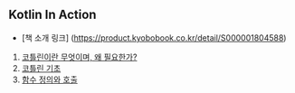 ## Kotlin In Action

- [책 소개 링크] (https://product.kyobobook.co.kr/detail/S000001804588)

1. [코틀린이란 무엇이며, 왜 필요한가?](./src/main/kotlin/chap01/Summary.md)
2. [코틀린 기초](./src/main/kotlin/chap02/Summary.md)
3. [함수 정의와 호출](./src/main/kotlin/chap03/Summary.md)
